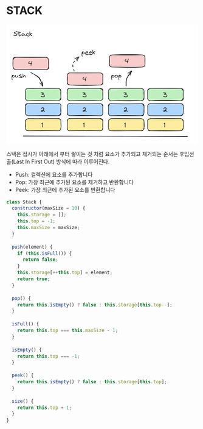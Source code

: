 # STACK

![image-20240501202303005](assets/image-20240501202303005.png)

스택은 접시가 아래에서 부터 쌓이는 것 처럼 요소가 추가되고 제거되는 순서는 후입선출(Last In First Out) 방식에 따라 이루어진다.

- Push: 컬렉션에 요소를 추가합니다
- Pop: 가장 최근에 추가된 요소를 제거하고 반환합니다
- Peek: 가장 최근에 추가된 요소를 반환합니다

```javascript
class Stack {
  constructor(maxSize = 10) {
    this.storage = [];
    this.top = -1;
    this.maxSize = maxSize;
  }

  push(element) {
    if (this.isFull()) {
      return false;
    }
    this.storage[++this.top] = element;
    return true;
  }

  pop() {
    return this.isEmpty() ? false : this.storage[this.top--];
  }

  isFull() {
    return this.top === this.maxSize - 1;
  }

  isEmpty() {
    return this.top === -1;
  }

  peek() {
    return this.isEmpty() ? false : this.storage[this.top];
  }
    
  size() {
    return this.top + 1;
  }
}
```

